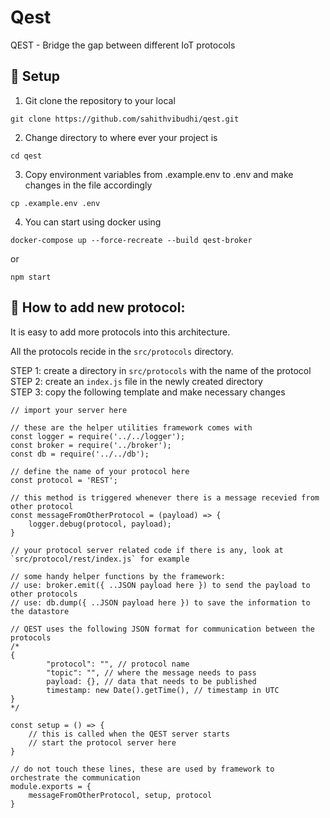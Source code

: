# Qest
QEST - Bridge the gap between different IoT protocols

## 👷 Setup 
1. Git clone the repository to your local
```
git clone https://github.com/sahithvibudhi/qest.git
```

2. Change directory to where ever your project is
```
cd qest
```

3. Copy environment variables from .example.env to .env and make changes in the file accordingly
```
cp .example.env .env
```

4. You can start using docker using 
```
docker-compose up --force-recreate --build qest-broker
```

or 

```
npm start
```

## 🤔 How to add new protocol:
It is easy to add more protocols into this architecture.

All the protocols recide in the `src/protocols` directory. 

STEP 1: create a directory in  `src/protocols` with the name of the protocol<br/>
STEP 2: create an `index.js` file in the newly created directory<br/>
STEP 3: copy the following template and make necessary changes<br/>
```
// import your server here

// these are the helper utilities framework comes with
const logger = require('../../logger');
const broker = require('../broker');
const db = require('../../db');

// define the name of your protocol here
const protocol = 'REST';

// this method is triggered whenever there is a message recevied from other protocol
const messageFromOtherProtocol = (payload) => {
    logger.debug(protocol, payload);
}

// your protocol server related code if there is any, look at `src/protocol/rest/index.js` for example

// some handy helper functions by the framework:
// use: broker.emit({ ..JSON payload here }) to send the payload to other protocols
// use: db.dump({ ..JSON payload here }) to save the information to the datastore

// QEST uses the following JSON format for communication between the protocols
/*
{
        "protocol": "", // protocol name
        "topic": "", // where the message needs to pass
        payload: {}, // data that needs to be published
        timestamp: new Date().getTime(), // timestamp in UTC
}
*/

const setup = () => {
    // this is called when the QEST server starts
    // start the protocol server here
}

// do not touch these lines, these are used by framework to orchestrate the communication
module.exports = {
    messageFromOtherProtocol, setup, protocol
}
```
